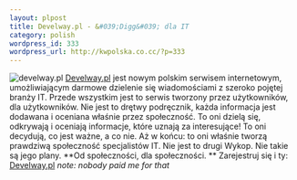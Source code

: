 ```yaml
--- 
layout: plpost
title: Develway.pl - &#039;Digg&#039; dla IT
category: polish
wordpress_id: 333
wordpress_url: http://kwpolska.co.cc/?p=333
---
```

![develway.pl][2]
[Develway.pl][1] jest nowym polskim serwisem internetowym, umożliwiającym darmowe dzielenie się wiadomościami z szeroko pojętej branży IT. Przede wszystkim jest to serwis tworzony przez użytkowników, dla użytkowników. Nie jest to drętwy podręcznik, każda informacja jest dodawana i oceniana właśnie przez społeczność. To oni dzielą się, odkrywają i oceniają informacje, które uznają za interesujące! To oni decydują, co jest ważne, a co nie. Aż w końcu: to oni właśnie tworzą prawdziwą społeczność specjalistów IT. Nie jest to drugi Wykop. Nie takie są jego plany. **Od społeczności, dla społeczności. ** Zarejestruj się i ty: [Develway.pl][1]
*note: nobody paid me for that*

 [1]: http://www.develway.pl
 [2]: http://www.develway.pl/site_media/img/develway-172x41.jpg
